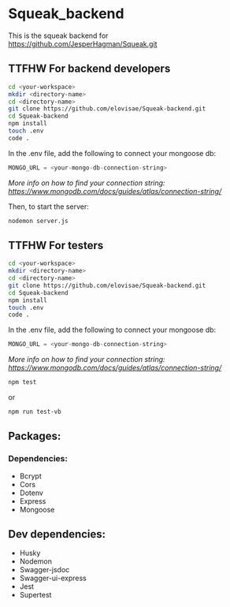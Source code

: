 # Squeak_backend
This is the squeak backend for https://github.com/JesperHagman/Squeak.git

## TTFHW For backend developers

``` bash
cd <your-workspace>
mkdir <directory-name>
cd <directory-name>
git clone https://github.com/elovisae/Squeak-backend.git
cd Squeak-backend
npm install
touch .env
code .

```

In the .env file, add the following to connect your mongoose db:


``` javascript
MONGO_URL = <your-mongo-db-connection-string>
```
*More info on how to find your connection string: https://www.mongodb.com/docs/guides/atlas/connection-string/*

Then, to start the server:

``` bash
nodemon server.js
```

## TTFHW For testers

``` bash
cd <your-workspace>
mkdir <directory-name>
cd <directory-name>
git clone https://github.com/elovisae/Squeak-backend.git
cd Squeak-backend
npm install
touch .env
code .

```

In the .env file, add the following to connect your mongoose db:


``` javascript
MONGO_URL = <your-mongo-db-connection-string>
```
*More info on how to find your connection string: https://www.mongodb.com/docs/guides/atlas/connection-string/*

``` bash
npm test
```
or
``` bash
npm run test-vb
```
## Packages:
### Dependencies:
- Bcrypt
- Cors
- Dotenv
- Express
- Mongoose

## Dev dependencies:
- Husky
- Nodemon
- Swagger-jsdoc
- Swagger-ui-express
- Jest
- Supertest

